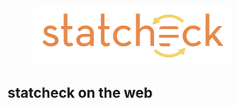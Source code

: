 <p align="center">
  <img width="400px" src="https://github.com/MicheleNuijten/statcheck-web/raw/main/www/img/statcheck.png"</img>
</p>

# statcheck on the web
